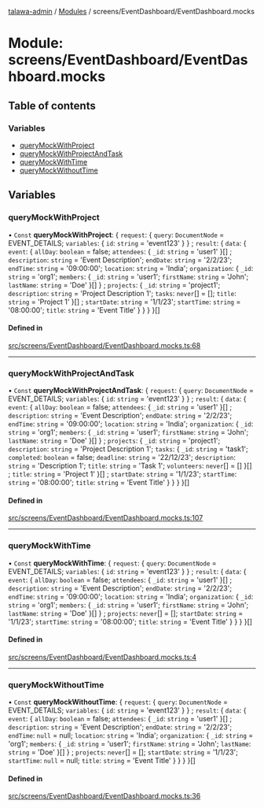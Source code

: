 [talawa-admin](../README.md) / [Modules](../modules.md) / screens/EventDashboard/EventDashboard.mocks

# Module: screens/EventDashboard/EventDashboard.mocks

## Table of contents

### Variables

- [queryMockWithProject](screens_EventDashboard_EventDashboard_mocks.md#querymockwithproject)
- [queryMockWithProjectAndTask](screens_EventDashboard_EventDashboard_mocks.md#querymockwithprojectandtask)
- [queryMockWithTime](screens_EventDashboard_EventDashboard_mocks.md#querymockwithtime)
- [queryMockWithoutTime](screens_EventDashboard_EventDashboard_mocks.md#querymockwithouttime)

## Variables

### queryMockWithProject

• `Const` **queryMockWithProject**: { `request`: { `query`: `DocumentNode` = EVENT\_DETAILS; `variables`: { `id`: `string` = 'event123' \}  \} ; `result`: { `data`: { `event`: { `allDay`: `boolean` = false; `attendees`: { `_id`: `string` = 'user1' \}[] ; `description`: `string` = 'Event Description'; `endDate`: `string` = '2/2/23'; `endTime`: `string` = '09:00:00'; `location`: `string` = 'India'; `organization`: { `_id`: `string` = 'org1'; `members`: { `_id`: `string` = 'user1'; `firstName`: `string` = 'John'; `lastName`: `string` = 'Doe' \}[]  \} ; `projects`: { `_id`: `string` = 'project1'; `description`: `string` = 'Project Description 1'; `tasks`: `never`[] = []; `title`: `string` = 'Project 1' \}[] ; `startDate`: `string` = '1/1/23'; `startTime`: `string` = '08:00:00'; `title`: `string` = 'Event Title' \}  \}  \}  \}[]

#### Defined in

[src/screens/EventDashboard/EventDashboard.mocks.ts:68](https://github.com/PalisadoesFoundation/talawa-admin/blob/b619a0d/src/screens/EventDashboard/EventDashboard.mocks.ts#L68)

___

### queryMockWithProjectAndTask

• `Const` **queryMockWithProjectAndTask**: { `request`: { `query`: `DocumentNode` = EVENT\_DETAILS; `variables`: { `id`: `string` = 'event123' \}  \} ; `result`: { `data`: { `event`: { `allDay`: `boolean` = false; `attendees`: { `_id`: `string` = 'user1' \}[] ; `description`: `string` = 'Event Description'; `endDate`: `string` = '2/2/23'; `endTime`: `string` = '09:00:00'; `location`: `string` = 'India'; `organization`: { `_id`: `string` = 'org1'; `members`: { `_id`: `string` = 'user1'; `firstName`: `string` = 'John'; `lastName`: `string` = 'Doe' \}[]  \} ; `projects`: { `_id`: `string` = 'project1'; `description`: `string` = 'Project Description 1'; `tasks`: { `_id`: `string` = 'task1'; `completed`: `boolean` = false; `deadline`: `string` = '22/12/23'; `description`: `string` = 'Description 1'; `title`: `string` = 'Task 1'; `volunteers`: `never`[] = [] \}[] ; `title`: `string` = 'Project 1' \}[] ; `startDate`: `string` = '1/1/23'; `startTime`: `string` = '08:00:00'; `title`: `string` = 'Event Title' \}  \}  \}  \}[]

#### Defined in

[src/screens/EventDashboard/EventDashboard.mocks.ts:107](https://github.com/PalisadoesFoundation/talawa-admin/blob/b619a0d/src/screens/EventDashboard/EventDashboard.mocks.ts#L107)

___

### queryMockWithTime

• `Const` **queryMockWithTime**: { `request`: { `query`: `DocumentNode` = EVENT\_DETAILS; `variables`: { `id`: `string` = 'event123' \}  \} ; `result`: { `data`: { `event`: { `allDay`: `boolean` = false; `attendees`: { `_id`: `string` = 'user1' \}[] ; `description`: `string` = 'Event Description'; `endDate`: `string` = '2/2/23'; `endTime`: `string` = '09:00:00'; `location`: `string` = 'India'; `organization`: { `_id`: `string` = 'org1'; `members`: { `_id`: `string` = 'user1'; `firstName`: `string` = 'John'; `lastName`: `string` = 'Doe' \}[]  \} ; `projects`: `never`[] = []; `startDate`: `string` = '1/1/23'; `startTime`: `string` = '08:00:00'; `title`: `string` = 'Event Title' \}  \}  \}  \}[]

#### Defined in

[src/screens/EventDashboard/EventDashboard.mocks.ts:4](https://github.com/PalisadoesFoundation/talawa-admin/blob/b619a0d/src/screens/EventDashboard/EventDashboard.mocks.ts#L4)

___

### queryMockWithoutTime

• `Const` **queryMockWithoutTime**: { `request`: { `query`: `DocumentNode` = EVENT\_DETAILS; `variables`: { `id`: `string` = 'event123' \}  \} ; `result`: { `data`: { `event`: { `allDay`: `boolean` = false; `attendees`: { `_id`: `string` = 'user1' \}[] ; `description`: `string` = 'Event Description'; `endDate`: `string` = '2/2/23'; `endTime`: ``null`` = null; `location`: `string` = 'India'; `organization`: { `_id`: `string` = 'org1'; `members`: { `_id`: `string` = 'user1'; `firstName`: `string` = 'John'; `lastName`: `string` = 'Doe' \}[]  \} ; `projects`: `never`[] = []; `startDate`: `string` = '1/1/23'; `startTime`: ``null`` = null; `title`: `string` = 'Event Title' \}  \}  \}  \}[]

#### Defined in

[src/screens/EventDashboard/EventDashboard.mocks.ts:36](https://github.com/PalisadoesFoundation/talawa-admin/blob/b619a0d/src/screens/EventDashboard/EventDashboard.mocks.ts#L36)
